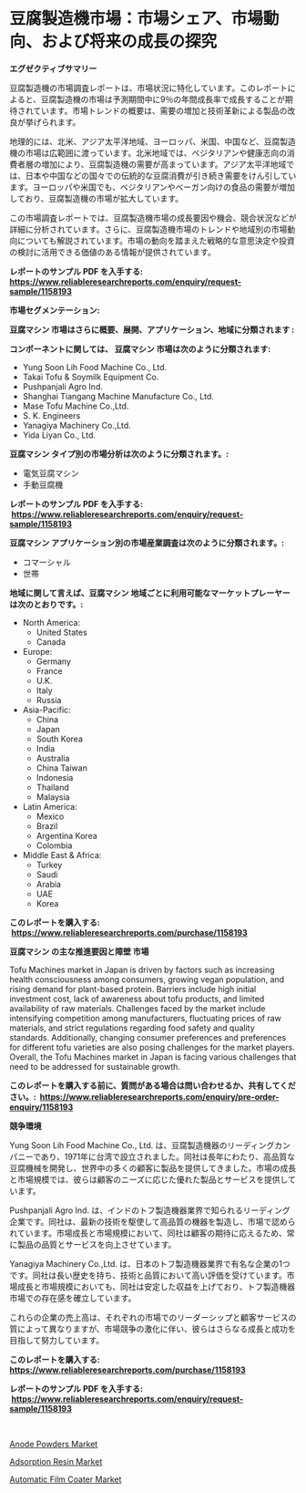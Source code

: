 <p><h1>豆腐製造機市場：市場シェア、市場動向、および将来の成長の探究</h1></p><p><strong>エグゼクティブサマリー</strong></p>
<p><p>豆腐製造機の市場調査レポートは、市場状況に特化しています。このレポートによると、豆腐製造機の市場は予測期間中に9％の年間成長率で成長することが期待されています。市場トレンドの概要は、需要の増加と技術革新による製品の改良が挙げられます。 </p><p>地理的には、北米、アジア太平洋地域、ヨーロッパ、米国、中国など、豆腐製造機の市場は広範囲に渡っています。北米地域では、ベジタリアンや健康志向の消費者層の増加により、豆腐製造機の需要が高まっています。アジア太平洋地域では、日本や中国などの国々での伝統的な豆腐消費が引き続き需要をけん引しています。ヨーロッパや米国でも、ベジタリアンやベーガン向けの食品の需要が増加しており、豆腐製造機の市場が拡大しています。</p><p>この市場調査レポートでは、豆腐製造機市場の成長要因や機会、競合状況などが詳細に分析されています。さらに、豆腐製造機市場のトレンドや地域別の市場動向についても解説されています。市場の動向を踏まえた戦略的な意思決定や投資の検討に活用できる価値のある情報が提供されています。</p></p>
<p><strong>レポートのサンプル PDF を入手する: <a href="https://www.reliableresearchreports.com/enquiry/request-sample/1158193">https://www.reliableresearchreports.com/enquiry/request-sample/1158193</a></strong></p>
<p><strong>市場セグメンテーション:</strong></p>
<p><strong> 豆腐マシン 市場はさらに概要、展開、アプリケーション、地域に分類されます :</strong></p>
<p><strong>コンポーネントに関しては、 豆腐マシン 市場は次のように分類されます: &nbsp;</strong></p>
<p><ul><li>Yung Soon Lih Food Machine Co., Ltd.</li><li>Takai Tofu & Soymilk Equipment Co.</li><li>Pushpanjali Agro Ind.</li><li>Shanghai Tiangang Machine Manufacture Co., Ltd.</li><li>Mase Tofu Machine Co.,Ltd.</li><li>S. K. Engineers</li><li>Yanagiya Machinery Co.,Ltd.</li><li>Yida Liyan Co., Ltd.</li></ul></p>
<p><strong> 豆腐マシン タイプ別の市場分析は次のように分類されます。:</strong></p>
<p><ul><li>電気豆腐マシン</li><li>手動豆腐機</li></ul></p>
<p><strong>レポートのサンプル PDF を入手する: &nbsp;<a href="https://www.reliableresearchreports.com/enquiry/request-sample/1158193">https://www.reliableresearchreports.com/enquiry/request-sample/1158193</a></strong></p>
<p><strong> 豆腐マシン アプリケーション別の市場産業調査は次のように分類されます。:</strong></p>
<p><ul><li>コマーシャル</li><li>世帯</li></ul></p>
<p><strong>地域に関して言えば、豆腐マシン 地域ごとに利用可能なマーケットプレーヤーは次のとおりです。:</strong></p>
<p><ul>
    <li>
        North America:
        <ul>
            <li>United States</li>
            <li>Canada</li>
        </ul>
    </li>
    <li>
        Europe:
        <ul>
            <li>Germany</li>
            <li>France</li>
            <li>U.K.</li>
            <li>Italy</li>
            <li>Russia</li>
        </ul>
    </li>
    <li>
        Asia-Pacific:
        <ul>
            <li>China</li>
            <li>Japan</li>
            <li>South Korea</li>
            <li>India</li>
            <li>Australia</li>
            <li>China Taiwan</li>
            <li>Indonesia</li>
            <li>Thailand</li>
            <li>Malaysia</li>
        </ul>
    </li>
    <li>
        Latin America:
        <ul>
            <li>Mexico</li>
            <li>Brazil</li>
            <li>Argentina Korea</li>
            <li>Colombia</li>
        </ul>
    </li>
    <li>
        Middle East & Africa:
        <ul>
            <li>Turkey</li>
            <li>Saudi</li>
            <li>Arabia</li>
            <li>UAE</li>
            <li>Korea</li>
        </ul>
    </li>
    </ul></p>
<p><strong>このレポートを購入する: &nbsp;<a href="https://www.reliableresearchreports.com/purchase/1158193">https://www.reliableresearchreports.com/purchase/1158193</a></strong></p>
<p><strong>豆腐マシン の主な推進要因と障壁 市場</strong></p>
<p><p>Tofu Machines market in Japan is driven by factors such as increasing health consciousness among consumers, growing vegan population, and rising demand for plant-based protein. Barriers include high initial investment cost, lack of awareness about tofu products, and limited availability of raw materials. Challenges faced by the market include intensifying competition among manufacturers, fluctuating prices of raw materials, and strict regulations regarding food safety and quality standards. Additionally, changing consumer preferences and preferences for different tofu varieties are also posing challenges for the market players. Overall, the Tofu Machines market in Japan is facing various challenges that need to be addressed for sustainable growth.</p></p>
<p><strong>このレポートを購入する前に、質問がある場合は問い合わせるか、共有してください。:&nbsp; <a href="https://www.reliableresearchreports.com/enquiry/pre-order-enquiry/1158193">https://www.reliableresearchreports.com/enquiry/pre-order-enquiry/1158193</a></strong></p>
<p><strong>競争環境</strong></p>
<p><p>Yung Soon Lih Food Machine Co., Ltd. は、豆腐製造機器のリーディングカンパニーであり、1971年に台湾で設立されました。同社は長年にわたり、高品質な豆腐機械を開発し、世界中の多くの顧客に製品を提供してきました。市場の成長と市場規模では、彼らは顧客のニーズに応じた優れた製品とサービスを提供しています。</p><p>Pushpanjali Agro Ind. は、インドのトフ製造機器業界で知られるリーディング企業です。同社は、最新の技術を駆使して高品質の機器を製造し、市場で認められています。市場成長と市場規模において、同社は顧客の期待に応えるため、常に製品の品質とサービスを向上させています。</p><p>Yanagiya Machinery Co.,Ltd. は、日本のトフ製造機器業界で有名な企業の1つです。同社は長い歴史を持ち、技術と品質において高い評価を受けています。市場成長と市場規模においても、同社は安定した収益を上げており、トフ製造機器市場での存在感を確立しています。</p><p>これらの企業の売上高は、それぞれの市場でのリーダーシップと顧客サービスの質によって異なりますが、市場競争の激化に伴い、彼らはさらなる成長と成功を目指して努力しています。</p></p>
<p><strong>このレポートを購入する: &nbsp; <a href="https://www.reliableresearchreports.com/purchase/1158193">https://www.reliableresearchreports.com/purchase/1158193</a></strong></p>
<p><strong>レポートのサンプル PDF を入手する: &nbsp;<a href="https://www.reliableresearchreports.com/enquiry/request-sample/1158193">https://www.reliableresearchreports.com/enquiry/request-sample/1158193</a></strong><strong></strong></p>
<p>&nbsp;</p>
<p><p><a href="https://view.publitas.com/reportprime-1/anode-powders-market-offer-valuable-insights-into-market-size-market-share-market-trends-and-projections-spanning-from-2023-to-2030/">Anode Powders Market</a></p><p><a href="https://github.com/Sarissaschmalingtr6fz2739/Market-Research-Report-List-1/blob/main/adsorption-resin-market.md">Adsorption Resin Market</a></p><p><a href="https://view.publitas.com/reportprime-1/automatic-film-coater-market-size-share-trends-analysis-report-by-application-regional-outlook-competitive-strategies-and-segment-forecasts-2023-2030/">Automatic Film Coater Market</a></p></p>